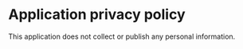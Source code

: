 # Application privacy policy
This application does not collect or publish any personal information. 